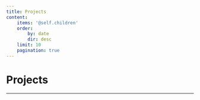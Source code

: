 ```yaml
---
title: Projects
content:
    items: '@self.children'
    order:
        by: date
        dir: desc
    limit: 10
    pagination: true
---
```


# Projects

***